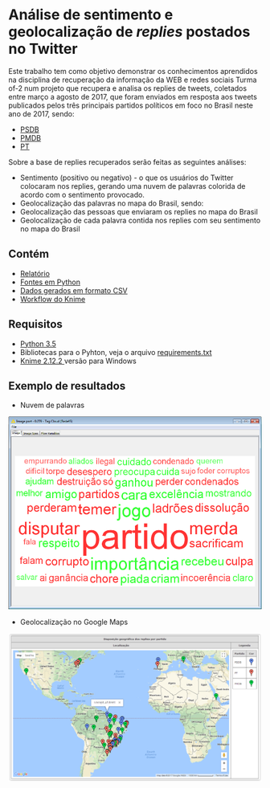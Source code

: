 # Análise de sentimento e geolocalização de <i>replies</i> postados no Twitter

Este trabalho tem como objetivo demonstrar os conhecimentos aprendidos na disciplina de recuperação da informação da WEB e redes sociais Turma of-2 num projeto que recupera e analisa os replies de tweets, coletados entre março a agosto de 2017, que foram enviados em resposta aos tweets publicados pelos três principais partidos políticos em foco no Brasil neste ano de 2017, sendo:

- <a href='https://twitter.com/rede45' target='_blank'>PSDB</a>
- <a href='https://twitter.com/PMDB_Nacional' target='_blank'>PMDB</a>
- <a href='https://twitter.com/ptbrasil' target='_blank'>PT</a>

Sobre a base de replies recuperados serão feitas as seguintes análises:

- Sentimento (positivo ou negativo) - o que os usuários do Twitter colocaram nos replies, gerando uma nuvem de palavras colorida de acordo com o sentimento provocado.
- Geolocalização das palavras no mapa do Brasil, sendo:
- Geolocalização das pessoas que enviaram os replies no mapa do Brasil
- Geolocalização de cada palavra contida nos replies com seu sentimento no mapa do Brasil


## Contém

- <a href='https://github.com/rodrigoteodoro/ritrabalhofinal/blob/master/relatorio.pdf'>Relatório</a>
- <a href='https://github.com/rodrigoteodoro/ritrabalhofinal/tree/master/rirabalhofinal'>Fontes em Python</a>
- <a href='https://github.com/rodrigoteodoro/ritrabalhofinal/tree/master/rirabalhofinal/dados'>Dados gerados em formato CSV</a>
- <a href='https://github.com/rodrigoteodoro/ritrabalhofinal/blob/master/knime/trabalhofinal.zip'>Workflow do Knime</a>


## Requisitos

- <a href='https://www.python.org/'> Python 3.5</a>
- Bibliotecas para o Pyhton, veja o arquivo <a href='https://github.com/rodrigoteodoro/ritrabalhofinal/blob/master/requirements.txt'>requirements.txt</a>
- <a href='https://www.knime.com/'> Knime 2.12.2 </a> versão para Windows

## Exemplo de resultados

- Nuvem de palavras

<img width=653px src="https://github.com/rodrigoteodoro/ritrabalhofinal/blob/master/knime/rede45.png">

- Geolocalização no Google Maps

<img src="https://github.com/rodrigoteodoro/ritrabalhofinal/blob/master/rirabalhofinal/mapa/mapageral.PNG">




